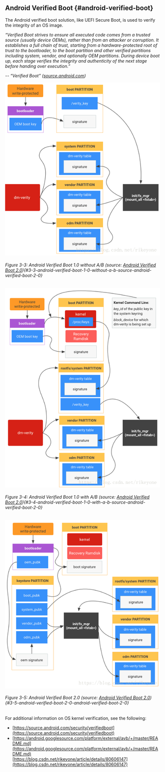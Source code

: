 <!--- @file
  android-verified-boot.md for Understanding the UEFI Secure Boot Chain

  Copyright (c) 2019, Intel Corporation. All rights reserved.<BR>

  Redistribution and use in source (original document form) and 'compiled'
  forms (converted to PDF, epub, HTML and other formats) with or without
  modification, are permitted provided that the following conditions are met:

  1) Redistributions of source code (original document form) must retain the
     above copyright notice, this list of conditions and the following
     disclaimer as the first lines of this file unmodified.

  2) Redistributions in compiled form (transformed to other DTDs, converted to
     PDF, epub, HTML and other formats) must reproduce the above copyright
     notice, this list of conditions and the following disclaimer in the
     documentation and/or other materials provided with the distribution.

  THIS DOCUMENTATION IS PROVIDED BY TIANOCORE PROJECT "AS IS" AND ANY EXPRESS OR
  IMPLIED WARRANTIES, INCLUDING, BUT NOT LIMITED TO, THE IMPLIED WARRANTIES OF
  MERCHANTABILITY AND FITNESS FOR A PARTICULAR PURPOSE ARE DISCLAIMED. IN NO
  EVENT SHALL TIANOCORE PROJECT  BE LIABLE FOR ANY DIRECT, INDIRECT, INCIDENTAL,
  SPECIAL, EXEMPLARY, OR CONSEQUENTIAL DAMAGES (INCLUDING, BUT NOT LIMITED TO,
  PROCUREMENT OF SUBSTITUTE GOODS OR SERVICES; LOSS OF USE, DATA, OR PROFITS;
  OR BUSINESS INTERRUPTION) HOWEVER CAUSED AND ON ANY THEORY OF LIABILITY,
  WHETHER IN CONTRACT, STRICT LIABILITY, OR TORT (INCLUDING NEGLIGENCE OR
  OTHERWISE) ARISING IN ANY WAY OUT OF THE USE OF THIS DOCUMENTATION, EVEN IF
  ADVISED OF THE POSSIBILITY OF SUCH DAMAGE.

-->

## Android Verified Boot {#android-verified-boot}

The Android verified boot solution, like UEFI Secure Boot, is used to verify the integrity of an OS image.

_“Verified Boot strives to ensure all executed code comes from a trusted source (usually device OEMs), rather than from an attacker or corruption. It establishes a full chain of trust, starting from a hardware-protected root of trust to the bootloader, to the boot partition and other verified partitions including system, vendor, and optionally OEM partitions. During device boot up, each stage verifies the integrity and authenticity of the next stage before handing over execution.”_

_-- “Verified Boot” ([source.android.com](https://source.android.com/security/verifiedboot))_

![](/media/image11.png)

###### Figure 3-3: Android Verified Boot 1.0 without A/B (source: [Android Verified Boot 2.0](https://blog.csdn.net/rikeyone/article/details/80606147)){#3-3-android-verified-boot-1-0-without-a-b-source-android-verified-boot-2-0}

![](/media/image12.png)

###### Figure 3-4: Android Verified Boot 1.0 with A/B (source: [Android Verified Boot 2.0](https://blog.csdn.net/rikeyone/article/details/80606147)){#3-4-android-verified-boot-1-0-with-a-b-source-android-verified-boot-2-0}

![](/media/image13.png)

###### Figure 3-5: Android Verified Boot 2.0 (source: [Android Verified Boot 2.0](https://blog.csdn.net/rikeyone/article/details/80606147)){#3-5-android-verified-boot-2-0-android-verified-boot-2-0}

For additional information on OS kernel verification, see the following:

*   [https://source.android.com/security/verifiedboot](https://source.android.com/security/verifiedboot)
*   [https://android.googlesource.com/platform/external/avb/+/master/README.md](https://android.googlesource.com/platform/external/avb/+/master/README.md)<Br>
[https://blog.csdn.net/rikeyone/article/details/80606147](https://blog.csdn.net/rikeyone/article/details/80606147)
